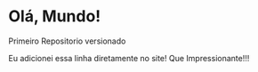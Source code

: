 # Olá, Mundo!
 Primeiro Repositorio versionado

Eu adicionei essa linha diretamente no site! Que Impressionante!!!
